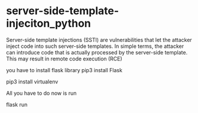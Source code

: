 # server-side-template-injeciton_python


Server-side template injections (SSTI) are vulnerabilities that let the attacker inject code into such server-side templates. In simple terms, the attacker can introduce code that is actually processed by the server-side template. This may result in remote code execution (RCE)


you have to install flask library
pip3 install Flask

pip3 install virtualenv

All you have to do now is run

flask run

